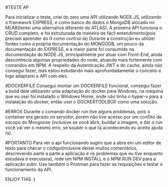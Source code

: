 #TESTE AP

Para inicializar o teste, criei do zero uma API utilizando NODE.JS, utilizando o framework EXPRESS, e como banco de dados o MongoDB alocado no MLAB(tentei uma alternativa diferente do ATLAS). 
A primeira API funciona o CRUD completo, e foi estruturada de maneira de fácil entendimento(pois precisei aprender do 0 como contruí-la)
Durante a construção eu utilizei fontes como a própria documentação do MONGODB, um pouco da documentação do EXPRESS, e a maior parte foi consumida na documentação do NODE.JS, principalmente por atuar com Front-End, ainda desconhecia algumas propriedades do node, atuando mais fortemente com comandos em NPM. 
A respeito da Autenticação JWT e do cache, ainda não consegui fazer, mas estou estudando mais aprofundadamente o conceito e logo adaptarei a API com eles.


#DOCKERFILE
Consegui montar um DOCKERFILE funcional, consegui fazer a build dele utilizando uma adaptação do docker para Windows, na máquina que eu usei foi instalado o Windows Home, onde não tinha o hyper-v para a instalação do docker, então usei o DOCKERTOOLBOX como uma solução. 
 
#ERROS
Durante o comando docker run tive alguns problemas, pois o container era gerado no servidor, porém não tive acesso por um conflito de escopo do Mongoose (inclusive se você abrir, buildar a imagem, e dar o run você vai ver o mesmo erro, se souber o que tá acontecendo eu aceito ajuda rs).

#PORTANTO
Para ver a api funcionando sugiro que a abra em um editor de texto para checar o código(inclusive deixei muitos comentários, descrevendo parte a parte a aplicação e os problemas que eu tive enquanto estudava e executava), rode um NPM INSTALL e o NPM RUN DEV para a aplicação subir. Use também o Postman para fazer as requisições e testar o funcionamento da API. 

ENJOY THIS :)
